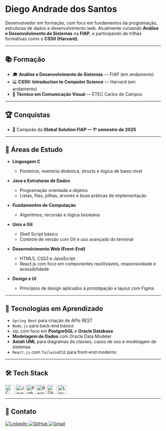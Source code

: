 # Diego Andrade dos Santos

Desenvolvedor em formação, com foco em fundamentos da programação, estruturas de dados e desenvolvimento web. Atualmente cursando **Análise e Desenvolvimento de Sistemas** na **FIAP**, e participando de trilhas formativas como o **CS50 (Harvard)**.  

---

## 📚 Formação

- 🎓 **Análise e Desenvolvimento de Sistemas** — FIAP (em andamento)  
- 💻 **CS50: Introduction to Computer Science** — Harvard (em andamento)  
- 🎨 **Técnico em Comunicação Visual** — ETEC Carlos de Campos  

---

## 🏆 Conquistas

- 🥇 Campeão da **Global Solution FIAP — 1º semestre de 2025**  

---

## 💼 Áreas de Estudo

- **Linguagem C**  
  - Ponteiros, memória dinâmica, structs e lógica de baixo nível  

- **Java e Estruturas de Dados**  
  - Programação orientada a objetos  
  - Listas, filas, pilhas, árvores e boas práticas de implementação  

- **Fundamentos de Computação**  
  - Algoritmos, recursão e lógica booleana  

- **Unix e Git**  
  - Shell Script básico  
  - Controle de versão com Git e uso avançado do terminal  

- **Desenvolvimento Web (Front-End)**  
  - HTML5, CSS3 e JavaScript  
  - React.js com foco em componentes reutilizáveis, responsividade e acessibilidade  

- **Design e UI**  
  - Princípios de design aplicados à prototipação e layout com Figma  

---

## 🚧 Tecnologias em Aprendizado

- `Spring Boot` para criação de APIs REST  
- `Node.js` para back-end básico  
- `SQL` com foco em **PostgreSQL** e **Oracle Database**  
- **Modelagem de Dados** com Oracle Data Modeler  
- **Astah UML** para diagramas de classes, casos de uso e modelagem de sistemas  
- `React.js` com `TailwindCSS` para front-end moderno  

---

## 🛠 Tech Stack

<div style="display: inline_block">
  <img align="center" alt="C" height="30" src="https://cdn.jsdelivr.net/gh/devicons/devicon/icons/c/c-original.svg">
  <img align="center" alt="Java" height="30" src="https://cdn.jsdelivr.net/gh/devicons/devicon/icons/java/java-original.svg">
  <img align="center" alt="Python" height="30" src="https://cdn.jsdelivr.net/gh/devicons/devicon/icons/python/python-original.svg">
  <img align="center" alt="React" height="30" src="https://cdn.jsdelivr.net/gh/devicons/devicon/icons/react/react-original.svg">
  <img align="center" alt="Git" height="30" src="https://cdn.jsdelivr.net/gh/devicons/devicon/icons/git/git-original.svg">
  <img align="center" alt="Linux" height="30" src="https://cdn.jsdelivr.net/gh/devicons/devicon/icons/linux/linux-original.svg">
</div>

---

## 📌 Contato

<div align="left">
  <a href="https://www.linkedin.com/in/andradedossantosdiego/">
    <img src="https://img.shields.io/badge/LinkedIn-0077B5?style=for-the-badge&logo=linkedin&logoColor=white" alt="LinkedIn">
  </a>
  <a href="https://github.com/diandrade">
    <img src="https://img.shields.io/badge/GitHub-100000?style=for-the-badge&logo=github&logoColor=white" alt="GitHub">
  </a>
  <a href="mailto:contato.andradediego@gmail.com">
    <img src="https://img.shields.io/badge/Gmail-D14836?style=for-the-badge&logo=gmail&logoColor=white" alt="Gmail">
  </a>
</div>
